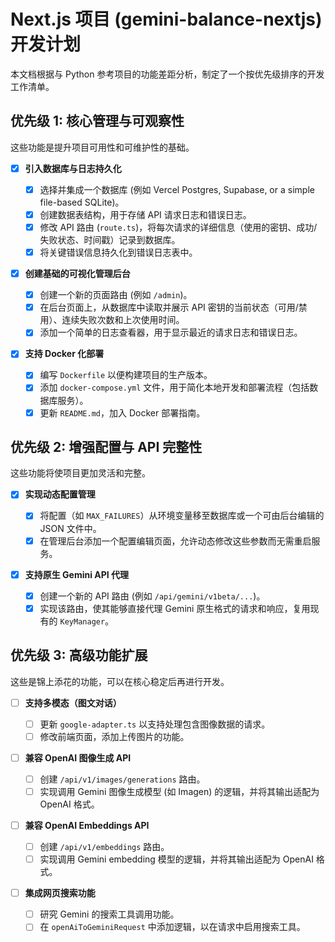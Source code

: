 # Next.js 项目 (gemini-balance-nextjs) 开发计划

本文档根据与 Python 参考项目的功能差距分析，制定了一个按优先级排序的开发工作清单。

## 优先级 1: 核心管理与可观察性

这些功能是提升项目可用性和可维护性的基础。

- [x] **引入数据库与日志持久化**

  - [x] 选择并集成一个数据库 (例如 Vercel Postgres, Supabase, or a simple file-based SQLite)。
  - [x] 创建数据表结构，用于存储 API 请求日志和错误日志。
  - [x] 修改 API 路由 (`route.ts`)，将每次请求的详细信息（使用的密钥、成功/失败状态、时间戳）记录到数据库。
  - [x] 将关键错误信息持久化到错误日志表中。

- [x] **创建基础的可视化管理后台**

  - [x] 创建一个新的页面路由 (例如 `/admin`)。
  - [x] 在后台页面上，从数据库中读取并展示 API 密钥的当前状态（可用/禁用）、连续失败次数和上次使用时间。
  - [x] 添加一个简单的日志查看器，用于显示最近的请求日志和错误日志。

- [x] **支持 Docker 化部署**
  - [x] 编写 `Dockerfile` 以便构建项目的生产版本。
  - [x] 添加 `docker-compose.yml` 文件，用于简化本地开发和部署流程（包括数据库服务）。
  - [x] 更新 `README.md`，加入 Docker 部署指南。

## 优先级 2: 增强配置与 API 完整性

这些功能将使项目更加灵活和完整。

- [x] **实现动态配置管理**

  - [x] 将配置（如 `MAX_FAILURES`）从环境变量移至数据库或一个可由后台编辑的 JSON 文件中。
  - [x] 在管理后台添加一个配置编辑页面，允许动态修改这些参数而无需重启服务。

- [x] **支持原生 Gemini API 代理**
  - [x] 创建一个新的 API 路由 (例如 `/api/gemini/v1beta/...`)。
  - [x] 实现该路由，使其能够直接代理 Gemini 原生格式的请求和响应，复用现有的 `KeyManager`。

## 优先级 3: 高级功能扩展

这些是锦上添花的功能，可以在核心稳定后再进行开发。

- [ ] **支持多模态（图文对话）**

  - [ ] 更新 `google-adapter.ts` 以支持处理包含图像数据的请求。
  - [ ] 修改前端页面，添加上传图片的功能。

- [ ] **兼容 OpenAI 图像生成 API**

  - [ ] 创建 `/api/v1/images/generations` 路由。
  - [ ] 实现调用 Gemini 图像生成模型 (如 Imagen) 的逻辑，并将其输出适配为 OpenAI 格式。

- [ ] **兼容 OpenAI Embeddings API**

  - [ ] 创建 `/api/v1/embeddings` 路由。
  - [ ] 实现调用 Gemini embedding 模型的逻辑，并将其输出适配为 OpenAI 格式。

- [ ] **集成网页搜索功能**
  - [ ] 研究 Gemini 的搜索工具调用功能。
  - [ ] 在 `openAiToGeminiRequest` 中添加逻辑，以在请求中启用搜索工具。
